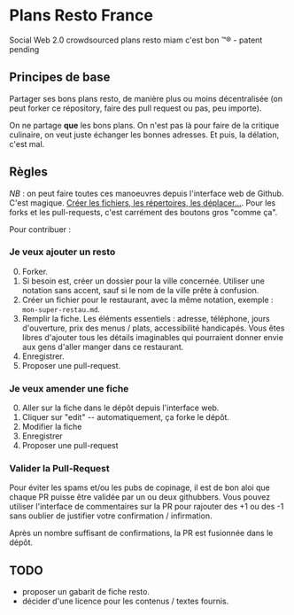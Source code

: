 # Plans Resto France
 

Social Web 2.0 crowdsourced plans resto miam c'est bon ™® - patent pending

## Principes de base


Partager ses bons plans resto, de manière plus ou moins décentralisée (on peut forker ce répository, faire des pull request ou pas, peu importe).

On ne partage **que** les bons plans. On n'est pas là pour faire de la critique culinaire, on veut juste échanger les bonnes adresses. Et puis, la délation, c'est mal.

## Règles

*NB* : on peut faire toutes ces manoeuvres depuis l'interface web de Github. C'est magique. [Créer les fichiers, les répertoires, les déplacer...](https://github.com/blog/1436-moving-and-renaming-files-on-github). Pour les forks et les pull-requests, c'est carrément des boutons gros "comme ça".

Pour contribuer :


### Je veux ajouter un resto

0. Forker.
1. Si besoin est, créer un dossier pour la ville concernée. Utiliser une notation sans accent, sauf si le nom de la ville prête à confusion.
2. Créer un fichier pour le restaurant, avec la même notation, exemple : `mon-super-restau.md`.
3. Remplir la fiche. Les éléments essentiels : adresse, téléphone, jours d'ouverture, prix des menus / plats, accessibilité handicapés. Vous êtes libres d'ajouter tous les détails imaginables qui pourraient donner envie aux gens d'aller manger dans ce restaurant.
4. Enregistrer.
5. Proposer une pull-request.

### Je veux amender une fiche

0. Aller sur la fiche dans le dépôt depuis l'interface web.
1. Cliquer sur "edit" -- automatiquement, ça forke le dépôt.
1. Modifier la fiche
2. Enregistrer
3. Proposer une pull-request

### Valider la Pull-Request

Pour éviter les spams et/ou les pubs de copinage, il est de bon aloi que chaque PR puisse être validée par un ou deux githubbers. Vous pouvez utiliser l'interface de commentaires sur la PR pour rajouter des +1 ou des -1 sans oublier de justifier votre confirmation / infirmation.

Après un nombre suffisant de confirmations, la PR est fusionnée dans le dépôt.


## TODO

* proposer un gabarit de fiche resto.
* décider d'une licence pour les contenus / textes fournis.
